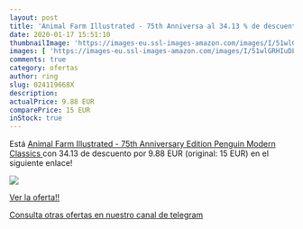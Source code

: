 ```yaml
---
layout: post
title: 'Animal Farm Illustrated - 75th Anniversa al 34.13 % de descuento'
date: 2020-01-17 15:51:10
thumbnailImage: 'https://images-eu.ssl-images-amazon.com/images/I/51wlGRHIuDL._SL200_.jpg'
images: [ 'https://images-eu.ssl-images-amazon.com/images/I/51wlGRHIuDL._SL200_.jpg' ]
comments: true
category: ofertas
author: ring
slug: 024119668X
description:
actualPrice: 9.88 EUR
comparePrice: 15 EUR
inStock: true
---
```


Está [Animal Farm Illustrated - 75th Anniversary Edition  Penguin Modern Classics ](https://www.amazon.com/dp/024119668X/?tag=redken08-20) con 34.13 de descuento por 9.88 EUR (original: 15 EUR) en el siguiente enlace!

[![](https://images-eu.ssl-images-amazon.com/images/I/51wlGRHIuDL._SL200_.jpg)](https://www.amazon.com/dp/024119668X/?tag=redken08-20)

[Ver la oferta!!](https://www.amazon.com/dp/024119668X/?tag=redken08-20)

[Consulta otras ofertas en nuestro canal de telegram](https://t.me/s/ofertas25)

